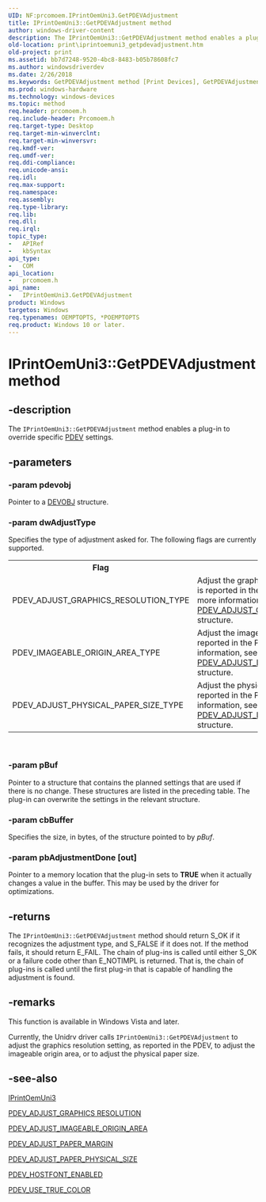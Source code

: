 ```yaml
---
UID: NF:prcomoem.IPrintOemUni3.GetPDEVAdjustment
title: IPrintOemUni3::GetPDEVAdjustment method
author: windows-driver-content
description: The IPrintOemUni3::GetPDEVAdjustment method enables a plug-in to override specific PDEV settings.
old-location: print\iprintoemuni3_getpdevadjustment.htm
old-project: print
ms.assetid: bb7d7248-9520-4bc8-8483-b05b78608fc7
ms.author: windowsdriverdev
ms.date: 2/26/2018
ms.keywords: GetPDEVAdjustment method [Print Devices], GetPDEVAdjustment method [Print Devices], IPrintOemUni3 interface, GetPDEVAdjustment,IPrintOemUni3.GetPDEVAdjustment, IPrintOemUni3, IPrintOemUni3 interface [Print Devices], GetPDEVAdjustment method, IPrintOemUni3::GetPDEVAdjustment, prcomoem/IPrintOemUni3::GetPDEVAdjustment, print.iprintoemuni3_getpdevadjustment, print_unidrv-pscript_rendering_d30dca0e-9e1d-4d42-9f9d-e6abd364da96.xml
ms.prod: windows-hardware
ms.technology: windows-devices
ms.topic: method
req.header: prcomoem.h
req.include-header: Prcomoem.h
req.target-type: Desktop
req.target-min-winverclnt: 
req.target-min-winversvr: 
req.kmdf-ver: 
req.umdf-ver: 
req.ddi-compliance: 
req.unicode-ansi: 
req.idl: 
req.max-support: 
req.namespace: 
req.assembly: 
req.type-library: 
req.lib: 
req.dll: 
req.irql: 
topic_type:
-	APIRef
-	kbSyntax
api_type:
-	COM
api_location:
-	prcomoem.h
api_name:
-	IPrintOemUni3.GetPDEVAdjustment
product: Windows
targetos: Windows
req.typenames: OEMPTOPTS, *POEMPTOPTS
req.product: Windows 10 or later.
---
```


# IPrintOemUni3::GetPDEVAdjustment method


## -description


The <code>IPrintOemUni3::GetPDEVAdjustment</code> method enables a plug-in to override specific <a href="https://msdn.microsoft.com/139a10e9-203b-499b-9291-8537eae9189c">PDEV</a> settings.


## -parameters




### -param pdevobj

Pointer to a <a href="https://msdn.microsoft.com/library/windows/hardware/ff547573">DEVOBJ</a> structure.


### -param dwAdjustType

Specifies the type of adjustment asked for. The following flags are currently supported.

<table>
<tr>
<th>Flag</th>
<th>Meaning</th>
</tr>
<tr>
<td>
PDEV_ADJUST_GRAPHICS_RESOLUTION_TYPE

</td>
<td>
Adjust the graphics resolution setting that is reported in the PDEV structure. For more information, see the <a href="https://msdn.microsoft.com/d6cebb0d-87ca-4e40-8a87-9579a1026567">PDEV_ADJUST_GRAPHICS RESOLUTION</a> structure.

</td>
</tr>
<tr>
<td>
PDEV_IMAGEABLE_ORIGIN_AREA_TYPE

</td>
<td>
Adjust the imageable origin area that is reported in the PDEV structure. For more information, see the <a href="https://msdn.microsoft.com/library/windows/hardware/ff559787">PDEV_ADJUST_IMAGEABLE_ORIGIN_AREA</a> structure.

</td>
</tr>
<tr>
<td>
PDEV_ADJUST_PHYSICAL_PAPER_SIZE_TYPE

</td>
<td>
Adjust the physical paper size that is reported in the PDEV structure. For more information, see the <a href="https://msdn.microsoft.com/library/windows/hardware/ff559796">PDEV_ADJUST_PAPER_PHYSICAL_SIZE</a> structure.

</td>
</tr>
</table>
 


### -param pBuf

Pointer to a structure that contains the planned settings that are used if there is no change. These structures are listed in the preceding table. The plug-in can overwrite the settings in the relevant structure.


### -param cbBuffer

Specifies the size, in bytes, of the structure pointed to by <i>pBuf</i>.


### -param pbAdjustmentDone [out]

Pointer to a memory location that the plug-in sets to <b>TRUE</b> when it actually changes a value in the buffer. This may be used by the driver for optimizations.


## -returns



The <code>IPrintOemUni3::GetPDEVAdjustment</code> method should return S_OK if it recognizes the adjustment type, and S_FALSE if it does not. If the method fails, it should return E_FAIL. The chain of plug-ins is called until either S_OK or a failure code other than E_NOTIMPL is returned. That is, the chain of plug-ins is called until the first plug-in that is capable of handling the adjustment is found.




## -remarks



This function is available in Windows Vista and later.

Currently, the Unidrv driver calls <code>IPrintOemUni3::GetPDEVAdjustment</code> to adjust the graphics resolution setting, as reported in the PDEV, to adjust the imageable origin area, or to adjust the physical paper size.




## -see-also




<a href="https://msdn.microsoft.com/cf5705fb-8420-4eec-99d4-d56f192da581">IPrintOemUni3</a>



<a href="https://msdn.microsoft.com/d6cebb0d-87ca-4e40-8a87-9579a1026567">PDEV_ADJUST_GRAPHICS RESOLUTION</a>



<a href="https://msdn.microsoft.com/library/windows/hardware/ff559787">PDEV_ADJUST_IMAGEABLE_ORIGIN_AREA</a>



<a href="https://msdn.microsoft.com/library/windows/hardware/ff559791">PDEV_ADJUST_PAPER_MARGIN</a>



<a href="https://msdn.microsoft.com/library/windows/hardware/ff559796">PDEV_ADJUST_PAPER_PHYSICAL_SIZE</a>



<a href="https://msdn.microsoft.com/library/windows/hardware/ff559803">PDEV_HOSTFONT_ENABLED</a>



<a href="https://msdn.microsoft.com/library/windows/hardware/ff559806">PDEV_USE_TRUE_COLOR</a>
 

 

